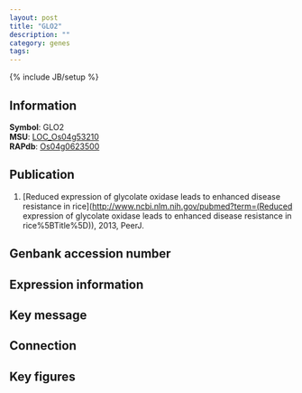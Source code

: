 ```yaml
---
layout: post
title: "GLO2"
description: ""
category: genes
tags: 
---
```

{% include JB/setup %}

## Information
__Symbol__: GLO2  
__MSU__: [LOC_Os04g53210](http://rice.plantbiology.msu.edu/cgi-bin/ORF_infopage.cgi?orf=LOC_Os04g53210)  
__RAPdb__: [Os04g0623500](http://rapdb.dna.affrc.go.jp/viewer/gbrowse_details/irgsp1?name=Os04g0623500)  

## Publication
1. [Reduced expression of glycolate oxidase leads to enhanced disease resistance in rice](http://www.ncbi.nlm.nih.gov/pubmed?term=(Reduced expression of glycolate oxidase leads to enhanced disease resistance in rice%5BTitle%5D)), 2013, PeerJ.

## Genbank accession number

## Expression information

## Key message

## Connection

## Key figures


